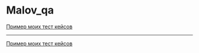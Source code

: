 # Malov_qa


[Пример моих тест кейсов](https://docs.google.com/spreadsheets/d/1FofZy5_9lI2dFb1BoCtX-v1soJ2H_-nHIr1fqJ29J-g/edit#gid=224410608)

---

[Пример моих тест кейсов](https://testsaita.atlassian.net/jira/software/c/projects/TEST/issues)

